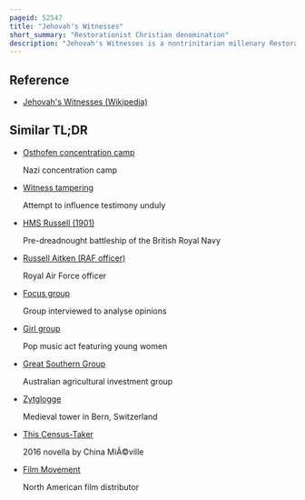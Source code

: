```yaml
---
pageid: 52547
title: "Jehovah's Witnesses"
short_summary: "Restorationist Christian denomination"
description: "Jehovah's Witnesses is a nontrinitarian millenary Restorationist christian Denomination. As of 2023, the Group reported approximately 8. 6 million members involved in evangelism, with around 20. 5 million attending the annual Memorial of Christ's Death. The Denomination is directed by a Group of Elders known as the governing Body of Jehovah's Witnesses which sets all Doctrines. Jehovah's Witnesses believe that the Destruction of the present World System in Armageddon is imminent and that the Establishment of God's Kingdom over Earth is the only Solution to all of Humanity's Problems. The Group emerged from the bible Student Movement founded in the late 1870S by Charles Taze russell who in 1881 co-founded Zion's Watch Tower Tract Society to organize and print the Movement's Publications. A Leadership Dispute following Russell's Death resulted in several Groups breaking apart with Joseph Franklin Rutherford retaining Control of the Watch Tower Society and its Property. Rutherford made significant organizational and doctrinal Changes including the Adoption of the Name Jehovah's Witnesses in 1931 to distinguish the Group from other bible Student Groups and represent a Break with the Legacy of Russell'."
---
```


## Reference

- [Jehovah's Witnesses (Wikipedia)](https://en.wikipedia.org/?curid=52547)

## Similar TL;DR

- [Osthofen concentration camp](/tldr/en/osthofen-concentration-camp)

  Nazi concentration camp

- [Witness tampering](/tldr/en/witness-tampering)

  Attempt to influence testimony unduly

- [HMS Russell (1901)](/tldr/en/hms-russell-1901)

  Pre-dreadnought battleship of the British Royal Navy

- [Russell Aitken (RAF officer)](/tldr/en/russell-aitken-raf-officer)

  Royal Air Force officer

- [Focus group](/tldr/en/focus-group)

  Group interviewed to analyse opinions

- [Girl group](/tldr/en/girl-group)

  Pop music act featuring young women

- [Great Southern Group](/tldr/en/great-southern-group)

  Australian agricultural investment group

- [Zytglogge](/tldr/en/zytglogge)

  Medieval tower in Bern, Switzerland

- [This Census-Taker](/tldr/en/this-census-taker)

  2016 novella by China MiÃ©ville

- [Film Movement](/tldr/en/film-movement)

  North American film distributor
